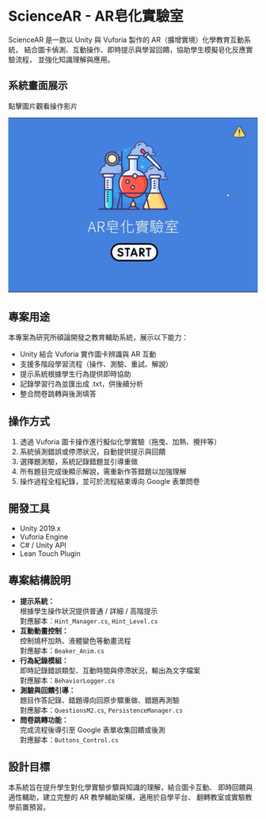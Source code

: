 <h1 style="font-size: 28px;">ScienceAR - AR皂化實驗室</h1>
<p>
  ScienceAR 是一款以 Unity 與 Vuforia 製作的 AR（擴增實境）化學教育互動系統，
  結合圖卡偵測、互動操作、即時提示與學習回饋，協助學生模擬皂化反應實驗流程，
  並強化知識理解與應用。
</p>

<h2 style="font-size: 20px;">系統畫面展示</h2>
<p>點擊圖片觀看操作影片</p>
<a href="https://youtu.be/9AJ0i4SlJaA">
  <img src="Assets/Screenshots/02.png" alt="點擊觀看操作影片" width="600" />
</a>

<h2>專案用途</h2>
<p>
  本專案為研究所碩論開發之教育輔助系統，展示以下能力：
</p>
<ul>
  <li>Unity 結合 Vuforia 實作圖卡辨識與 AR 互動</li>
  <li>支援多階段學習流程（操作、測驗、重試、解說）</li>
  <li>提示系統根據學生行為提供即時協助</li>
  <li>記錄學習行為並匯出成 .txt，供後續分析</li>
  <li>整合問卷跳轉與後測填答</li>
</ul>

<h2>操作方式</h2>
<ol>
  <li>透過 Vuforia 圖卡操作進行擬似化學實驗（拖曳、加熱、攪拌等）</li>
  <li>系統偵測錯誤或停滯狀況，自動提供提示與回饋</li>
  <li>選擇題測驗，系統記錄錯題並引導重做</li>
  <li>所有題目完成後顯示解說，需重新作答錯題以加強理解</li>
  <li>操作過程全程紀錄，並可於流程結束導向 Google 表單問卷</li>
</ol>

<h2>開發工具</h2>
<ul>
  <li>Unity 2019.x</li>
  <li>Vuforia Engine</li>
  <li>C# / Unity API</li>
  <li>Lean Touch Plugin</li>
</ul>

<h2>專案結構說明</h2>
<ul>
  <li>
    <strong>提示系統：</strong><br />
    根據學生操作狀況提供普通 / 詳細 / 高階提示<br />
    對應腳本：<code>Hint_Manager.cs</code>, <code>Hint_Level.cs</code>
  </li>
  <li>
    <strong>互動動畫控制：</strong><br />
    控制燒杯加熱、液體變色等動畫流程<br />
    對應腳本：<code>Beaker_Anim.cs</code>
  </li>
  <li>
    <strong>行為紀錄模組：</strong><br />
    即時記錄錯誤類型、互動時間與停滯狀況，輸出為文字檔案<br />
    對應腳本：<code>BehaviorLogger.cs</code>
  </li>
  <li>
    <strong>測驗與回饋引導：</strong><br />
    題目作答記錄、錯題導向回原步驟重做、錯題再測驗<br />
    對應腳本：<code>QuestionsM2.cs</code>, <code>PersistenceManager.cs</code>
  </li>
  <li>
    <strong>問卷跳轉功能：</strong><br />
    完成流程後導引至 Google 表單收集回饋或後測<br />
    對應腳本：<code>Buttons_Control.cs</code>
  </li>
</ul>

<h2>設計目標</h2>
<p>
  本系統旨在提升學生對化學實驗步驟與知識的理解，結合圖卡互動、
  即時回饋與適性輔助，建立完整的 AR 教學輔助架構，適用於自學平台、
  翻轉教室或實驗教學前置預習。
</p>
